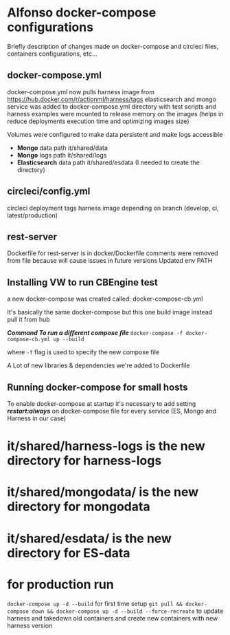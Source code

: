 # Alfonso docker-compose configurations
Briefly description of changes made on docker-compose and circleci files, containers configurations, etc...

## docker-compose.yml
docker-compose.yml now pulls harness image from https://hub.docker.com/r/actionml/harness/tags
elasticsearch and mongo service was added to docker-compose.yml
directory with test scripts and harness examples were mounted to release memory on the images (helps in reduce deployments execution time and optimizing images size)

Volumes were configured to make data persistent and make logs accessible

 - **Mongo** data path it/shared/data
 - **Mongo** logs path it/shared/logs
 - **Elasticsearch** data path it/shared/esdata (I needed to create the directory)

## circleci/config.yml
circleci deployment tags harness image depending on branch (develop, ci, latest/production)

## rest-server
Dockerfile for rest-server is in docker/Dockerfile
comments were removed from file because will cause issues in future versions
Updated env PATH

## Installing VW to run CBEngine test
a new docker-compose was created called: docker-compose-cb.yml

It's basically the same docker-compose but this one build image instead pull it from hub

***Command To run a different compose file***
`docker-compose -f docker-compose-cb.yml up --build`

where `-f` flag is used to specify the new compose file

A Lot of new libraries & dependencies we're added to Dockerfile


## Running docker-compose for small hosts
To enable docker-compose at startup it's necessary to add setting ***restart:always***
on docker-compose file for every service (ES, Mongo and Harness in our case)

# it/shared/harness-logs is the new directory for harness-logs
# it/shared/mongodata/ is the new directory for mongodata
# it/shared/esdata/ is the new directory for ES-data

# for production run 
`docker-compose up -d --build` for first time setup
`git pull && docker-compose down && docker-compose up -d --build --force-recreate` to update harness and takedown old containers and create new containers with new harness version
